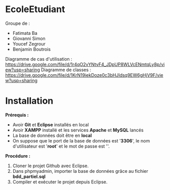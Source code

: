# EcoleEtudiant

Groupe de :
- Fatimata Ba
- Giovanni Simon
- Youcef Zegrour
- Benjamin Boutrois

Diagramme de cas d'utilisation : https://drive.google.com/file/d/1r4qO2vYNtvF4_JDpUP8WLVcENmtqLy8p/view?usp=sharing
Diagramme de classes : https://drive.google.com/file/d/1KrN19iekDoze0c3bHJIdsq9EW6gHjV9F/view?usp=sharing

# Installation

**Prérequis :**
- Avoir **Git** et **Eclipse** installés en local
- Avoir **XAMPP** installé et les services **Apache** et **MySQL** lancés
- La base de données doit être en **local**
- On suppose que le port de la base de données est '**3306**', le nom d'utilisateur est '**root**' et le mot de passe est ''.

**Procédure :**

1. Cloner le projet Github avec Eclipse.
2. Dans phpmyadmin, importer la base de données grâce au fichier **bdd_partiel.sql**
3. Compiler et exécuter le projet depuis Eclipse.
